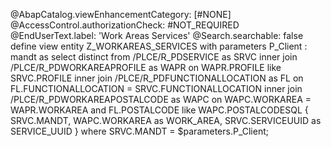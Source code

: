 @AbapCatalog.viewEnhancementCategory: [#NONE]
@AccessControl.authorizationCheck: #NOT_REQUIRED
@EndUserText.label: 'Work Areas Services'
@Search.searchable: false
define view entity Z_WORKAREAS_SERVICES
  with parameters
    P_Client : mandt
as select distinct from /PLCE/R_PDSERVICE as SRVC
  inner join /PLCE/R_PDWORKAREAPROFILE as WAPR
    on WAPR.PROFILE like SRVC.PROFILE
  inner join /PLCE/R_PDFUNCTIONALLOCATION as FL
    on FL.FUNCTIONALLOCATION = SRVC.FUNCTIONALLOCATION
  inner join /PLCE/R_PDWORKAREAPOSTALCODE as WAPC
    on  WAPC.WORKAREA = WAPR.WORKAREA
    and FL.POSTALCODE like WAPC.POSTALCODESQL
{
  SRVC.MANDT,
  WAPC.WORKAREA as WORK_AREA,
  SRVC.SERVICEUUID as SERVICE_UUID
}
where
  SRVC.MANDT = $parameters.P_Client;
